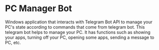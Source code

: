 # PC Manager Bot

Windows application that interacts with Telegram Bot API to manage your PC's state according to commands that come from telegram bot.
This telegram bot helps to manage your PC. It has functions such as showing your apps, turning off your PC, opening some apps, sending a message to PC, etc.
